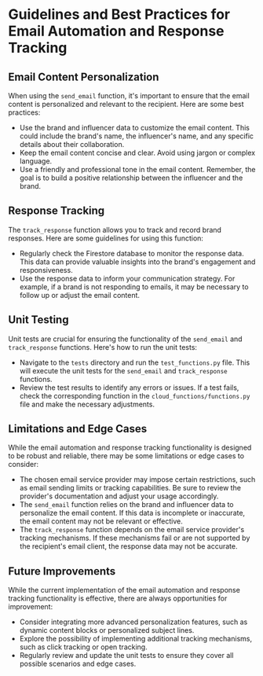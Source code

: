 # Guidelines and Best Practices for Email Automation and Response Tracking

## Email Content Personalization

When using the `send_email` function, it's important to ensure that the email content is personalized and relevant to the recipient. Here are some best practices:

- Use the brand and influencer data to customize the email content. This could include the brand's name, the influencer's name, and any specific details about their collaboration.
- Keep the email content concise and clear. Avoid using jargon or complex language.
- Use a friendly and professional tone in the email content. Remember, the goal is to build a positive relationship between the influencer and the brand.

## Response Tracking

The `track_response` function allows you to track and record brand responses. Here are some guidelines for using this function:

- Regularly check the Firestore database to monitor the response data. This data can provide valuable insights into the brand's engagement and responsiveness.
- Use the response data to inform your communication strategy. For example, if a brand is not responding to emails, it may be necessary to follow up or adjust the email content.

## Unit Testing

Unit tests are crucial for ensuring the functionality of the `send_email` and `track_response` functions. Here's how to run the unit tests:

- Navigate to the `tests` directory and run the `test_functions.py` file. This will execute the unit tests for the `send_email` and `track_response` functions.
- Review the test results to identify any errors or issues. If a test fails, check the corresponding function in the `cloud_functions/functions.py` file and make the necessary adjustments.

## Limitations and Edge Cases

While the email automation and response tracking functionality is designed to be robust and reliable, there may be some limitations or edge cases to consider:

- The chosen email service provider may impose certain restrictions, such as email sending limits or tracking capabilities. Be sure to review the provider's documentation and adjust your usage accordingly.
- The `send_email` function relies on the brand and influencer data to personalize the email content. If this data is incomplete or inaccurate, the email content may not be relevant or effective.
- The `track_response` function depends on the email service provider's tracking mechanisms. If these mechanisms fail or are not supported by the recipient's email client, the response data may not be accurate.

## Future Improvements

While the current implementation of the email automation and response tracking functionality is effective, there are always opportunities for improvement:

- Consider integrating more advanced personalization features, such as dynamic content blocks or personalized subject lines.
- Explore the possibility of implementing additional tracking mechanisms, such as click tracking or open tracking.
- Regularly review and update the unit tests to ensure they cover all possible scenarios and edge cases.